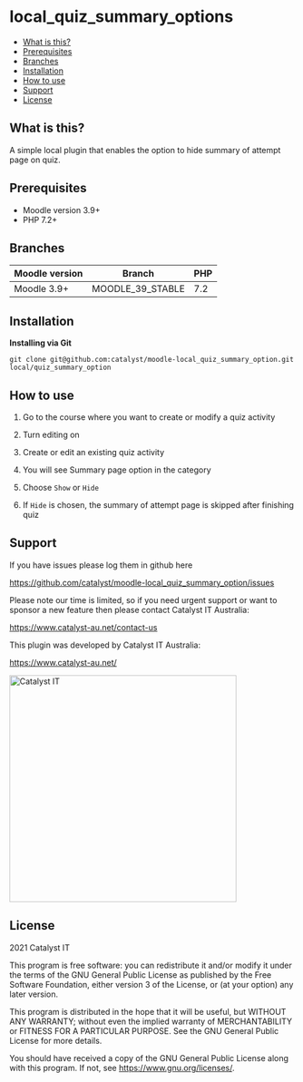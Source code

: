 local_quiz_summary_options
=============================

* [What is this?](#what-is-this)
* [Prerequisites](#prerequisites)
* [Branches](#branches)
* [Installation](#installation)
* [How to use](#howtouse)
* [Support](#support)
* [License](#license)

## What is this?
A simple local plugin that enables the option to hide summary of attempt page on quiz.

## Prerequisites

* Moodle version 3.9+
* PHP 7.2+

## Branches

| Moodle version        |       Branch     |  PHP  |
|-----------------------|------------------|-------|
| Moodle 3.9+           | MOODLE_39_STABLE | 7.2   |

## Installation
**Installing via Git**

    git clone git@github.com:catalyst/moodle-local_quiz_summary_option.git local/quiz_summary_option

## How to use
1. Go to the course where you want to create or modify a quiz activity
2. Turn editing on
3. Create or edit an existing quiz activity
4. You will see Summary page option in the category
   
5. Choose `Show` or `Hide`
6. If `Hide` is chosen, the summary of attempt page is skipped after finishing quiz

## Support

If you have issues please log them in github here

https://github.com/catalyst/moodle-local_quiz_summary_option/issues

Please note our time is limited, so if you need urgent support or want to
sponsor a new feature then please contact Catalyst IT Australia:

https://www.catalyst-au.net/contact-us

This plugin was developed by Catalyst IT Australia:

https://www.catalyst-au.net/

<img alt="Catalyst IT" src="https://cdn.rawgit.com/CatalystIT-AU/moodle-auth_saml2/master/pix/catalyst-logo.svg" width="400">

## License

2021 Catalyst IT

This program is free software: you can redistribute it and/or modify it under the terms of the GNU General Public License as published by the Free Software Foundation, either version 3 of the License, or (at your option) any later version.

This program is distributed in the hope that it will be useful, but WITHOUT ANY WARRANTY; without even the implied warranty of MERCHANTABILITY or FITNESS FOR A PARTICULAR PURPOSE. See the GNU General Public License for more details.

You should have received a copy of the GNU General Public License along with this program. If not, see https://www.gnu.org/licenses/.